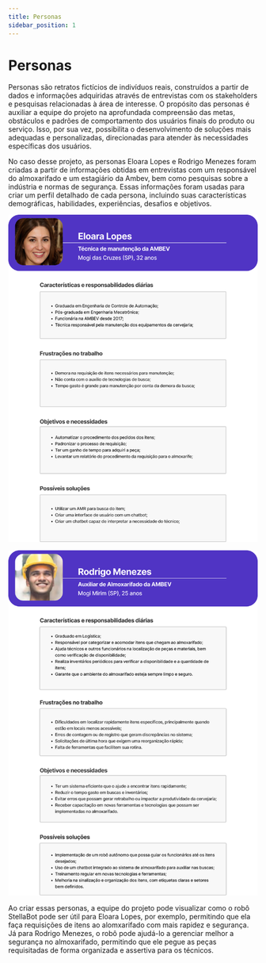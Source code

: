 ```yaml
---
title: Personas
sidebar_position: 1
---
```


# Personas

Personas são retratos fictícios de indivíduos reais, construídos a partir de dados e informações adquiridas através de entrevistas com os stakeholders e pesquisas relacionadas à área de interesse. O propósito das personas é auxiliar a equipe do projeto na aprofundada compreensão das metas, obstáculos e padrões de comportamento dos usuários finais do produto ou serviço. Isso, por sua vez, possibilita o desenvolvimento de soluções mais adequadas e personalizadas, direcionadas para atender às necessidades específicas dos usuários.

No caso desse projeto, as personas Eloara Lopes e Rodrigo Menezes foram criadas a partir de informações obtidas em entrevistas com um responsável do almoxarifado e um estagiário da Ambev, bem como pesquisas sobre a indústria e normas de segurança. Essas informações foram usadas para criar um perfil detalhado de cada persona, incluindo suas características demográficas, habilidades, experiências, desafios e objetivos.

![Personas](../../../assets/persona2.png)

<!-- -->

![Personas](../../../assets/persona.png)

Ao criar essas personas, a equipe do projeto pode visualizar como o robô StellaBot pode ser útil para Eloara Lopes, por exemplo, permitindo que ela faça requisições de itens ao alomxarifado com mais rapidez e segurança. Já para Rodrigo Menezes, o robô pode ajudá-lo a gerenciar melhor a segurança no almoxarifado, permitindo que ele pegue as peças requisitadas de forma organizada e assertiva para os técnicos.